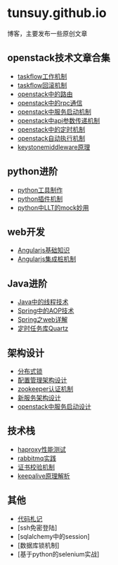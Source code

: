 # tunsuy.github.io
博客，主要发布一些原创文章

## openstack技术文章合集
* [taskflow工作机制](https://github.com/tunsuy/tunsuy.github.io/blob/master/taskflow%E5%B7%A5%E4%BD%9C%E6%9C%BA%E5%88%B6.md)  
* [taskflow回滚机制](https://github.com/tunsuy/tunsuy.github.io/blob/master/taskflow%E5%9B%9E%E6%BB%9A%E6%9C%BA%E5%88%B6.md)  
* [openstack中的路由](https://github.com/tunsuy/tunsuy.github.io/blob/master/openstack%E4%B8%AD%E7%9A%84%E8%B7%AF%E7%94%B1.md)  
* [openstack中的rpc通信](https://github.com/tunsuy/tunsuy.github.io/blob/master/openstack%E4%B8%AD%E7%9A%84rpc%E9%80%9A%E4%BF%A1.md)  
* [openstack中服务启动机制](https://github.com/tunsuy/tunsuy.github.io/blob/master/openstack%E4%B8%AD%E6%9C%8D%E5%8A%A1%E5%90%AF%E5%8A%A8%E6%9C%BA%E5%88%B6.md)  
* [openstack中api参数传递机制](https://github.com/tunsuy/tunsuy.github.io/blob/master/openstack%E4%B8%ADapi%E5%8F%82%E6%95%B0%E4%BC%A0%E9%80%92%E6%9C%BA%E5%88%B6.md)  
* [openstack中的定时机制](https://github.com/tunsuy/tunsuy.github.io/blob/master/openstack%E4%B8%AD%E7%9A%84%E5%AE%9A%E6%97%B6%E6%9C%BA%E5%88%B6.md)  
* [openstack自动执行机制](https://github.com/tunsuy/tunsuy.github.io/blob/master/openstack%E8%87%AA%E5%8A%A8%E5%A4%87%E4%BB%BD%E6%9C%BA%E5%88%B6.md)  
* [keystonemiddleware原理](https://github.com/tunsuy/tunsuy.github.io/blob/master/keystonemiddleware%E5%8E%9F%E7%90%86.md)

## python进阶
* [python工具制作](https://github.com/tunsuy/tunsuy.github.io/blob/master/python%E5%B7%A5%E5%85%B7%E5%88%B6%E4%BD%9C.md)  
* [python插件机制](https://github.com/tunsuy/tunsuy.github.io/blob/master/python%E6%8F%92%E4%BB%B6%E6%9C%BA%E5%88%B6.md)
* [python中LLT的mock妙用](https://github.com/tunsuy/tunsuy.github.io/blob/master/python%E4%B8%ADLLT%E7%9A%84mock%E5%A6%99%E7%94%A8.md)

## web开发
* [Angularjs基础知识](https://github.com/tunsuy/tunsuy.github.io/blob/master/Angularjs%E5%9F%BA%E7%A1%80%E7%9F%A5%E8%AF%86.md)  
* [Angularjs集成桩机制](https://github.com/tunsuy/tunsuy.github.io/blob/master/Angularjs%E9%9B%86%E6%88%90%E6%A1%A9%E6%9C%BA%E5%88%B6.md)

## Java进阶
* [Java中的线程技术](https://github.com/tunsuy/tunsuy.github.io/blob/master/Java%E4%B8%AD%E7%9A%84%E7%BA%BF%E7%A8%8B%E6%8A%80%E6%9C%AF.md)
* [Spring中的AOP技术](https://github.com/tunsuy/tunsuy.github.io/blob/master/Spring%E4%B8%AD%E7%9A%84AOP%E6%8A%80%E6%9C%AF.md)
* [Spring之web详解](https://github.com/tunsuy/tunsuy.github.io/blob/master/Spring%E4%B9%8Bweb%E8%AF%A6%E8%A7%A3.md)
* [定时任务库Quartz](https://github.com/tunsuy/tunsuy.github.io/blob/master/%E5%AE%9A%E6%97%B6%E4%BB%BB%E5%8A%A1%E5%BA%93Quartz.md)

## 架构设计
* [分布式锁](https://github.com/tunsuy/tunsuy.github.io/blob/master/%E5%88%86%E5%B8%83%E5%BC%8F%E9%94%81.md)  
* [配置管理架构设计](https://github.com/tunsuy/tunsuy.github.io/blob/master/%E9%85%8D%E7%BD%AE%E7%AE%A1%E7%90%86%E6%9E%B6%E6%9E%84%E8%AE%BE%E8%AE%A1.md)
* [zookeeper认证机制](https://github.com/tunsuy/tunsuy.github.io/blob/master/zookeeper%E8%AE%A4%E8%AF%81%E6%9C%BA%E5%88%B6.md)
* [新服务架构设计](https://github.com/tunsuy/tunsuy.github.io/blob/master/%E6%96%B0%E6%9C%8D%E5%8A%A1%E6%9E%B6%E6%9E%84%E8%AE%BE%E8%AE%A1.md)
* [openstack中服务启动设计](https://github.com/tunsuy/tunsuy.github.io/blob/master/openstack%E6%9C%8D%E5%8A%A1%E5%90%AF%E5%8A%A8%E6%B5%81%E7%A8%8B.md)

## 技术栈
* [haproxy性能测试](https://github.com/tunsuy/tunsuy.github.io/blob/master/haproxy%E6%80%A7%E8%83%BD%E6%B5%8B%E8%AF%95.md)
* [rabbitmq实践](https://github.com/tunsuy/tunsuy.github.io/blob/master/rabbitmq%E5%AE%9E%E8%B7%B5.md)
* [证书校验机制](https://github.com/tunsuy/tunsuy.github.io/blob/master/%E8%AF%81%E4%B9%A6%E9%AA%8C%E8%AF%81%E8%BF%87%E7%A8%8B.md)
* [keepalive原理解析](https://github.com/tunsuy/tunsuy.github.io/blob/master/keepalive%E5%8E%9F%E7%90%86%E8%A7%A3%E6%9E%90.md)


## 其他
* [代码札记](https://app.cacher.io/library/personal)
* [ssh免密登陆]
* [sqlalchemy中的session]
* [数据库锁机制]
* [基于python的selenium实战]
